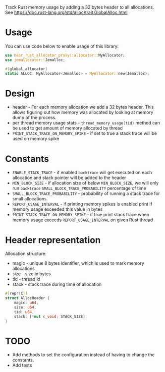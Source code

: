 Track Rust memory usage by adding a 32 bytes header to all allocations.
See https://doc.rust-lang.org/std/alloc/trait.GlobalAlloc.html

# Usage
You can use code below to enable usage of this library:
```rust
use near_rust_allocator_proxy::allocator::MyAllocator;
use jemallocator::Jemalloc;

#[global_allocator]
static ALLOC: MyAllocator<Jemalloc> = MyAllocator::new(Jemalloc);
```

# Design
* header - For each memory allocation we add a 32 bytes header. This allows figuring out how memory was allocated by looking at memory dump of the process.
* per thread memory usage stats - `thread_memory_usage(tid)` method can be used to get amount of memory allocated by thread
* `PRINT_STACK_TRACE_ON_MEMORY_SPIKE` - if set to true a stack trace will be used on memory spike

# Constants
* `ENABLE_STACK_TRACE` - if enabled `backtrace` will get executed on each allocation and stack pointer will be added to the header
* `MIN_BLOCK_SIZE` - if allocation size of below `MIN_BLOCK_SIZE`, we will only run `backtrace` `SMALL_BLOCK_TRACE_PROBABILITY` percentage of time
* `SMALL_BLOCK_TRACE_PROBABILITY` - probability of running a stack trace for small allocations
* `REPORT_USAGE_INTERVAL` - if printing memory spikes is enabled print if memory usage exceeded this value in bytes
* `PRINT_STACK_TRACE_ON_MEMORY_SPIKE` - if true print stack trace when memory usage exceeds `REPORT_USAGE_INTERVAL` on given Rust thread

# Header representation

Allocation structure:
* magic - unique 8 bytes identifier, which is used to mark memory allocations
* size - size in bytes
* tid - thread id
* stack - stack trace during time of allocation

```rust
#[repr(C)]
struct AllocHeader {
    magic: u64,
    size: u64,
    tid: u64,
    stack: [*mut c_void; STACK_SIZE],
}
```

# TODO
* Add methods to set the configuration instead of having to change the constants.
* Add tests
